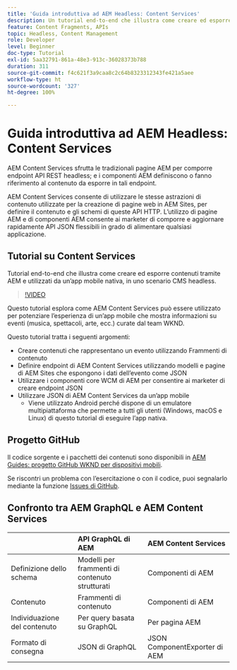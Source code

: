 ```yaml
---
title: 'Guida introduttiva ad AEM Headless: Content Services'
description: Un tutorial end-to-end che illustra come creare ed esporre contenuti utilizzando AEM Headless.
feature: Content Fragments, APIs
topic: Headless, Content Management
role: Developer
level: Beginner
doc-type: Tutorial
exl-id: 5aa32791-861a-48e3-913c-36028373b788
duration: 311
source-git-commit: f4c621f3a9caa8c2c64b8323312343fe421a5aee
workflow-type: ht
source-wordcount: '327'
ht-degree: 100%

---
```


# Guida introduttiva ad AEM Headless: Content Services

AEM Content Services sfrutta le tradizionali pagine AEM per comporre endpoint API REST headless; e i componenti AEM definiscono o fanno riferimento al contenuto da esporre in tali endpoint.

AEM Content Services consente di utilizzare le stesse astrazioni di contenuto utilizzate per la creazione di pagine web in AEM Sites, per definire il contenuto e gli schemi di queste API HTTP. L’utilizzo di pagine AEM e di componenti AEM consente ai marketer di comporre e aggiornare rapidamente API JSON flessibili in grado di alimentare qualsiasi applicazione.

## Tutorial su Content Services

Tutorial end-to-end che illustra come creare ed esporre contenuti tramite AEM e utilizzati da un’app mobile nativa, in uno scenario CMS headless.

>[!VIDEO](https://video.tv.adobe.com/v/28315?quality=12&learn=on)

Questo tutorial esplora come AEM Content Services può essere utilizzato per potenziare l’esperienza di un’app mobile che mostra informazioni su eventi (musica, spettacoli, arte, ecc.) curate dal team WKND.

Questo tutorial tratta i seguenti argomenti:

* Creare contenuti che rappresentano un evento utilizzando Frammenti di contenuto
* Definire endpoint di AEM Content Services utilizzando modelli e pagine di AEM Sites che espongono i dati dell’evento come JSON
* Utilizzare i componenti core WCM di AEM per consentire ai marketer di creare endpoint JSON
* Utilizzare JSON di AEM Content Services da un’app mobile
   * Viene utilizzato Android perché dispone di un emulatore multipiattaforma che permette a tutti gli utenti (Windows, macOS e Linux) di questo tutorial di eseguire l’app nativa.

## Progetto GitHub

Il codice sorgente e i pacchetti dei contenuti sono disponibili in [AEM Guides: progetto GitHub WKND per dispositivi mobili](https://github.com/adobe/aem-guides-wknd-mobile).

Se riscontri un problema con l’esercitazione o con il codice, puoi segnalarlo mediante la funzione [Issues di GitHub](https://github.com/adobe/aem-guides-wknd-mobile/issues).

## Confronto tra AEM GraphQL e AEM Content Services

|                                | API GraphQL di AEM | AEM Content Services |
|--------------------------------|:-----------------|:---------------------|
| Definizione dello schema | Modelli per frammenti di contenuto strutturati | Componenti di AEM |
| Contenuto | Frammenti di contenuto | Componenti di AEM |
| Individuazione del contenuto | Per query basata su GraphQL | Per pagina AEM |
| Formato di consegna | JSON di GraphQL | JSON ComponentExporter di AEM |
